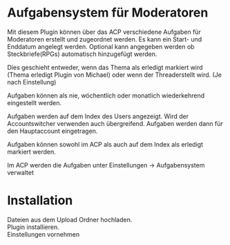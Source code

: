 # Aufgabensystem für Moderatoren 
Mit diesem Plugin können über das ACP verschiedene Aufgaben für Moderatoren erstellt und zugeordnet werden. Es kann ein Start- und Enddatum angelegt werden. 
Optional kann angegeben werden ob Steckbriefe(RPGs) automatisch hinzugefügt werden.

Dies geschieht entweder, wenn das Thema als erledigt markiert wird (Thema erledigt Plugin von Michael) oder wenn der Threaderstellt wird.
(Je nach Einstellung) 

Aufgaben können als nie, wöchentlich oder monatlich wiederkehrend eingestellt werden.

Aufgaben werden auf dem Index des Users angezeigt. Wird der Accountswitcher verwenden auch übergreifend. Aufgaben werden dann für den Hauptaccount eingetragen. 

Aufgaben können sowohl im ACP als auch auf dem Index als erledigt markiert werden. 

Im ACP werden die Aufgaben unter Einstellungen -> Aufgabensystem verwaltet

# Installation      
Dateien aus dem Upload Ordner hochladen.       
Plugin installieren.   
Einstellungen vornehmen
